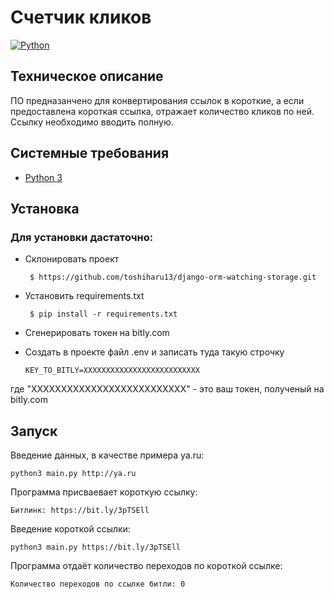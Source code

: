 # Счетчик кликов

[![Python](https://img.shields.io/badge/-Python-464646?style=flat-square&logo=Python)](https://www.python.org/)

## Техническое описание
ПО предназанчено для конвертирования ссылок в короткие, а если предоставлена короткая ссылка, отражает количество кликов по ней.
Ссылку необходимо вводить полную.

## Системные требования
- [Python 3](https://www.python.org/)

##  Установка
### Для установки дастаточно:

 - Cклонировать проект


        $ https://github.com/toshiharu13/django-orm-watching-storage.git
    

 - Установить requirements.txt


        $ pip install -r requirements.txt
      

 - Сгенерировать токен на bitly.com
 - Создать в проекте файл .env и записать туда такую строчку


       KEY_TO_BITLY=ХХХХХХХХХХХХХХХХХХХХХХХХХХ

где "ХХХХХХХХХХХХХХХХХХХХХХХХХХ" - это ваш токен, полученый на bitly.com

## Запуск 

  Введение данных, в качестве примера ya.ru:

    python3 main.py http://ya.ru

  Программа присваевает короткую ссылку:

    Битлинк: https://bit.ly/3pTSEll

  Введение короткой ссылки:

    python3 main.py https://bit.ly/3pTSEll

  Программа отдаёт количество переходов по короткой ссылке:

    Количество переходов по ссылке битли: 0




